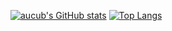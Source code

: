 [![aucub's GitHub stats](https://github-readme-stats.vercel.app/api?username=aucub&count_private=true&show_icons=true&theme=transparent&include_all_commits=true)](https://github.com/anuraghazra/github-readme-stats)
[![Top Langs](https://github-readme-stats.vercel.app/api/top-langs/?username=aucub)](https://github.com/anuraghazra/github-readme-stats)
